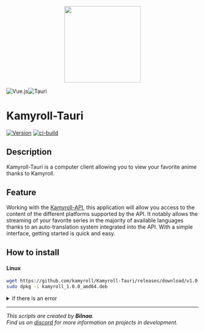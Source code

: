 <p align="center">
  <img src='./src/assets/kamyroll_logo.svg' width='200'>
</p>

![Vue.js](https://img.shields.io/badge/vuejs-%2335495e.svg?style=for-the-badge&logo=vuedotjs&logoColor=%234FC08D)![Tauri](https://img.shields.io/badge/tauri-%2324C8DB.svg?style=for-the-badge&logo=tauri&logoColor=%23F0330A)
# Kamyroll-Tauri
[![Version](https://img.shields.io/badge/Version-v1.0.0-green.svg)](https://github.com/kamyroll/Kamyroll-Tauri/releases/tag/v1.0.0)
[![ci-build](https://github.com/kamyroll/Kamyroll-Tauri/actions/workflows/main.yml/badge.svg)](https://github.com/kamyroll/Kamyroll-Tauri/actions/workflows/main.yml/)


## Description
Kamyroll-Tauri is a computer client allowing you to view your favorite anime thanks to Kamyroll.

## Feature
Working with the [Kamyroll-API](https://github.com/kamyroll/Kamyroll-Wiki), this application will allow you access to the content of the different platforms supported by the API. It notably allows the streaming of your favorite series in the majority of available languages thanks to an auto-translation system integrated into the API. With a simple interface, getting started is quick and easy.

## How to install
#### Linux
```bash
wget https://github.com/kamyroll/Kamyroll-Tauri/releases/download/v1.0.0/kamyroll_1.0.0_amd64.deb
sudo dpkg -i kamyroll_1.0.0_amd64.deb
```
<details>
<summary>if there is an error</summary>
<br>

```bash
sudo apt update
wget http://archive.ubuntu.com/ubuntu/pool/main/o/openssl/libssl1.1_1.1.1f-1ubuntu2.16_amd64.deb
sudo dpkg libssl1.1_1.1.1f-1ubuntu2.16_amd64.deb
sudo apt install gstreamer1.0-plugins-bad
sudo dpkg -i kamyroll_1.0.0_amd64.deb
```
  
</details>

---
*This scripts are created by __Bilnaa__.  
Find us on [discord](https://discord.com/invite/g6JzYbh) for more information on projects in development.*

